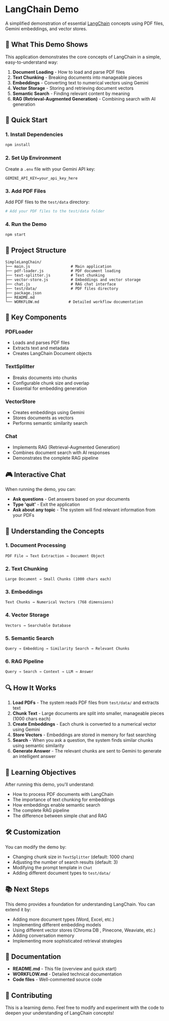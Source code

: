 # LangChain Demo

A simplified demonstration of essential [LangChain](https://js.langchain.com/docs/introduction/) concepts using PDF files, Gemini embeddings, and vector stores.

## 🎯 What This Demo Shows

This application demonstrates the core concepts of LangChain in a simple, easy-to-understand way:

1. **Document Loading** - How to load and parse PDF files
2. **Text Chunking** - Breaking documents into manageable pieces
3. **Embeddings** - Converting text to numerical vectors using Gemini
4. **Vector Storage** - Storing and retrieving document vectors
5. **Semantic Search** - Finding relevant content by meaning
6. **RAG (Retrieval-Augmented Generation)** - Combining search with AI generation

## 🚀 Quick Start

### 1. Install Dependencies

```bash
npm install
```

### 2. Set Up Environment

Create a `.env` file with your Gemini API key:

```env
GEMINI_API_KEY=your_api_key_here
```

### 3. Add PDF Files

Add PDF files to the `test/data` directory:

```bash
# Add your PDF files to the test/data folder
```

### 4. Run the Demo

```bash
npm start
```

## 📁 Project Structure

```
SimpleLangChain/
├── main.js                  # Main application
├── pdf-loader.js            # PDF document loading
├── text-splitter.js         # Text chunking
├── vector-store.js          # Embeddings and vector storage
├── chat.js                  # RAG chat interface
├── test/data/               # PDF files directory
├── package.json
├── README.md
└── WORKFLOW.md             # Detailed workflow documentation
```

## 🔧 Key Components

### PDFLoader

- Loads and parses PDF files
- Extracts text and metadata
- Creates LangChain Document objects

### TextSplitter

- Breaks documents into chunks
- Configurable chunk size and overlap
- Essential for embedding generation

### VectorStore

- Creates embeddings using Gemini
- Stores documents as vectors
- Performs semantic similarity search

### Chat

- Implements RAG (Retrieval-Augmented Generation)
- Combines document search with AI responses
- Demonstrates the complete RAG pipeline

## 🎮 Interactive Chat

When running the demo, you can:

- **Ask questions** - Get answers based on your documents
- **Type 'quit'** - Exit the application
- **Ask about any topic** - The system will find relevant information from your PDFs

## 🧠 Understanding the Concepts

### 1. Document Processing

```
PDF File → Text Extraction → Document Object
```

### 2. Text Chunking

```
Large Document → Small Chunks (1000 chars each)
```

### 3. Embeddings

```
Text Chunks → Numerical Vectors (768 dimensions)
```

### 4. Vector Storage

```
Vectors → Searchable Database
```

### 5. Semantic Search

```
Query → Embedding → Similarity Search → Relevant Chunks
```

### 6. RAG Pipeline

```
Query → Search → Context → LLM → Answer
```

## 🔍 How It Works

1. **Load PDFs** - The system reads PDF files from `test/data/` and extracts text
2. **Chunk Text** - Large documents are split into smaller, manageable pieces (1000 chars each)
3. **Create Embeddings** - Each chunk is converted to a numerical vector using Gemini
4. **Store Vectors** - Embeddings are stored in memory for fast searching
5. **Search** - When you ask a question, the system finds similar chunks using semantic similarity
6. **Generate Answer** - The relevant chunks are sent to Gemini to generate an intelligent answer

## 🎯 Learning Objectives

After running this demo, you'll understand:

- How to process PDF documents with LangChain
- The importance of text chunking for embeddings
- How embeddings enable semantic search
- The complete RAG pipeline
- The difference between simple chat and RAG

## 🛠️ Customization

You can modify the demo by:

- Changing chunk size in `TextSplitter` (default: 1000 chars)
- Adjusting the number of search results (default: 3)
- Modifying the prompt template in `Chat`
- Adding different document types to `test/data/`

## 📚 Next Steps

This demo provides a foundation for understanding LangChain. You can extend it by:

- Adding more document types (Word, Excel, etc.)
- Implementing different embedding models
- Using different vector stores (Chroma DB , Pinecone, Weaviate, etc.)
- Adding conversation memory
- Implementing more sophisticated retrieval strategies

## 📖 Documentation

- **README.md** - This file (overview and quick start)
- **WORKFLOW.md** - Detailed technical documentation
- **Code files** - Well-commented source code

## 🤝 Contributing

This is a learning demo. Feel free to modify and experiment with the code to deepen your understanding of LangChain concepts!

